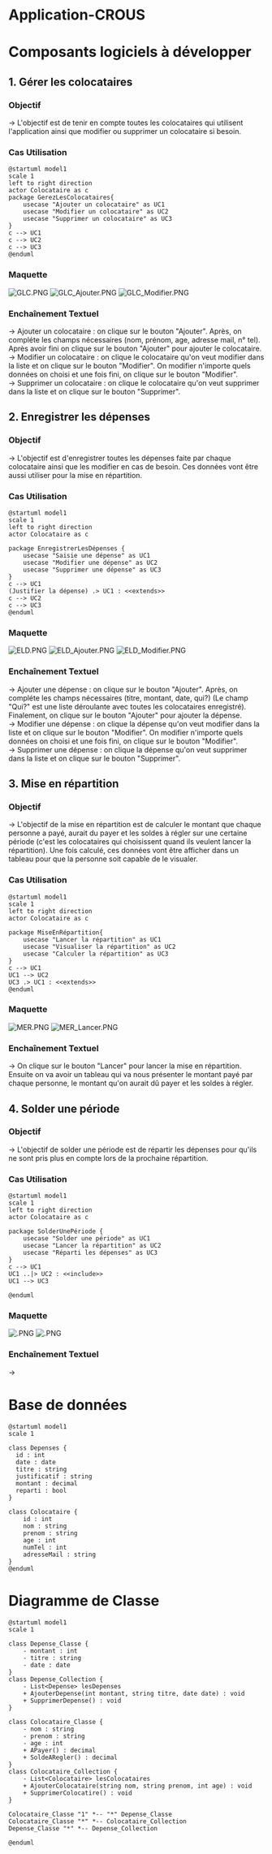 # **Application-CROUS**

# Composants logiciels à développer

## 1. Gérer les colocataires
### Objectif
→ L'objectif est de tenir en compte toutes les colocataires qui utilisent l'application ainsi que modifier ou supprimer un colocataire si besoin.
### Cas Utilisation
```plantuml
@startuml model1
scale 1
left to right direction
actor Colocataire as c
package GerezLesColocataires{
    usecase "Ajouter un colocataire" as UC1
    usecase "Modifier un colocataire" as UC2
    usecase "Supprimer un colocataire" as UC3
}
c --> UC1
c --> UC2
c --> UC3
@enduml
```
### Maquette
![GLC.PNG](./View/GLC.PNG)
![GLC_Ajouter.PNG](./View/GLC_Ajouter.PNG)
![GLC_Modifier.PNG](./View/GLC_Modifier.PNG)
### Enchaînement Textuel
→ Ajouter un colocataire : on clique sur le bouton "Ajouter". Après, on compléte les champs nécessaires (nom, prénom, age, adresse mail, n° tel). Après avoir fini on clique sur le bouton "Ajouter" pour ajouter le colocataire. <br>
→ Modifier un colocataire : on clique le colocataire qu'on veut modifier dans la liste et on clique sur le bouton "Modifier". On modifier n'importe quels données on choisi et une fois fini, on clique sur le bouton "Modifier". <br>
→ Supprimer un colocataire : on clique le colocataire qu'on veut supprimer dans la liste et on clique sur le bouton "Supprimer". 

## 2. Enregistrer les dépenses
### Objectif
→ L'objectif est d'enregistrer toutes les dépenses faite par chaque colocataire ainsi que les modifier en cas de besoin. Ces données vont être aussi utiliser pour la mise en répartition.
### Cas Utilisation
```plantuml
@startuml model1
scale 1
left to right direction
actor Colocataire as c

package EnregistrerLesDépenses {
    usecase "Saisie une dépense" as UC1
    usecase "Modifier une dépense" as UC2
    usecase "Supprimer une dépense" as UC3
}
c --> UC1
(Justifier la dépense) .> UC1 : <<extends>>
c --> UC2
c --> UC3
@enduml
```
### Maquette
![ELD.PNG](./View/ELD.PNG)
![ELD_Ajouter.PNG](./View/ELD_Ajouter.PNG)
![ELD_Modifier.PNG](./View/ELD_Modifier.PNG)
### Enchaînement Textuel
→ Ajouter une dépense : on clique sur le bouton "Ajouter". Après, on compléte les champs nécessaires (titre, montant, date, qui?) (Le champ "Qui?" est une liste déroulante avec toutes les colocataires enregistré). Finalement, on clique sur le bouton "Ajouter" pour ajouter la dépense. <br>
→ Modifier une dépense : on clique la dépense qu'on veut modifier dans la liste et on clique sur le bouton "Modifier". On modifier n'importe quels données on choisi et une fois fini, on clique sur le bouton "Modifier". <br>
→ Supprimer une dépense : on clique la dépense qu'on veut supprimer dans la liste et on clique sur le bouton "Supprimer". 

## 3. Mise en répartition
### Objectif
→ L'objectif de la mise en répartition est de calculer le montant que chaque personne a payé, aurait du payer et les soldes à régler sur une certaine période (c'est les colocataires qui choisissent quand ils veulent lancer la répartition). Une fois calculé, ces données vont être afficher dans un tableau pour que la personne soit capable de le visualer.
### Cas Utilisation
```plantuml
@startuml model1
scale 1
left to right direction
actor Colocataire as c

package MiseEnRépartition{
    usecase "Lancer la répartition" as UC1
    usecase "Visualiser la répartition" as UC2
    usecase "Calculer la répartition" as UC3
}
c --> UC1
UC1 --> UC2
UC3 .> UC1 : <<extends>>
@enduml
```
### Maquette
![MER.PNG](./View/MER.PNG)
![MER_Lancer.PNG](./View/MER_Lancer.PNG)
### Enchaînement Textuel
→ On clique sur le bouton "Lancer" pour lancer la mise en répartition. Ensuite on va avoir un tableau qui va nous présenter le montant payé par chaque personne, le montant qu'on aurait dû payer et les soldes à régler.

## 4. Solder une période
### Objectif
→ L'objectif de solder une période est de répartir les dépenses pour qu'ils ne sont pris plus en compte lors de la prochaine répartition.
### Cas Utilisation
```plantuml
@startuml model1
scale 1
left to right direction
actor Colocataire as c

package SolderUnePériode {
    usecase "Solder une période" as UC1
    usecase "Lancer la répartition" as UC2
    usecase "Réparti les dépenses" as UC3
}
c --> UC1
UC1 ..|> UC2 : <<include>>
UC1 --> UC3

@enduml
```
### Maquette
![.PNG](./View/.PNG)
![.PNG](./View/.PNG)
### Enchaînement Textuel
→ 

# Base de données
```plantuml
@startuml model1
scale 1

class Depenses {
  id : int
  date : date
  titre : string
  justificatif : string
  montant : decimal
  reparti : bool
}

class Colocataire {
    id : int
    nom : string
    prenom : string
    age : int
    numTel : int
    adresseMail : string
}
@enduml
```

# Diagramme de Classe
```plantuml
@startuml model1
scale 1

class Depense_Classe {
    - montant : int
    - titre : string
    - date : date
}
class Depense_Collection {
    - List<Depense> lesDepenses
    + AjouterDepense(int montant, string titre, date date) : void
    + SupprimerDepense() : void
}

class Colocataire_Classe {
    - nom : string
    - prenom : string
    - age : int
    + APayer() : decimal
    + SoldeARegler() : decimal
}
class Colocataire_Collection {
    - List<Colocataire> lesColocataires
    + AjouterColocataire(string nom, string prenom, int age) : void
    + SupprimerColocatire() : void
}

Colocataire_Classe "1" *-- "*" Depense_Classe
Colocataire_Classe "*" *-- Colocataire_Collection
Depense_Classe "*" *-- Depense_Collection

@enduml
```




